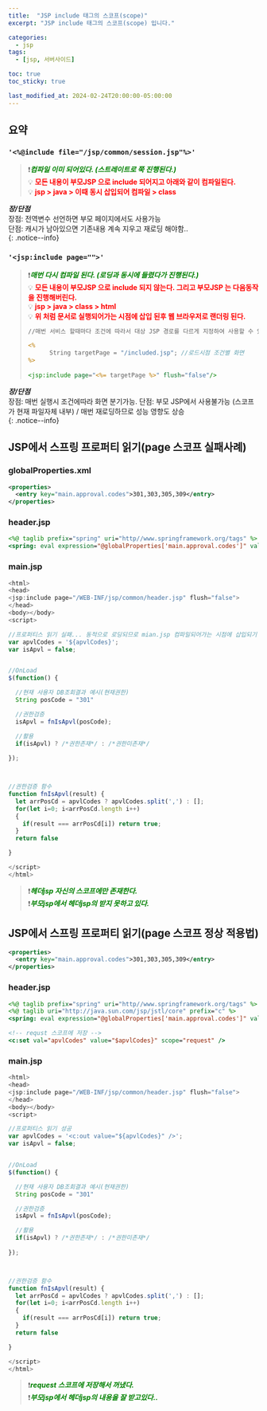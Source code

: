 ```yaml
---
title:  "JSP include 태그의 스코프(scope)"
excerpt: "JSP include 태그의 스코프(scope) 입니다."

categories:
  - jsp
tags:
  - [jsp, 서버사이드]

toc: true
toc_sticky: true

last_modified_at: 2024-02-24T20:00:00-05:00:00
---
```



## 요약
### `'<%@include file="/jsp/common/session.jsp"%>'`
> ❗<span style='color:green'><b><I>***컴파일 이미 되어있다. (스트레이트로 쭉 진행된다.)***</I></b></span>  
> 💡 <span style='color:red'><b> 모든 내용이 부모JSP 으로 include 되어지고 아래와 같이 컴파일된다.</b></span>  
> 💡 <span style='color:red'><b> jsp > java > 이때 동시 삽입되어 컴파일 > class </b></span>  
    
***장/단점***  
장점: 전역변수 선언하면 부모 페이지에서도 사용가능  
단점: 캐시가 남아있으면 기존내용 계속 지우고 재로딩 해야함..  
{: .notice--info}


### `'<jsp:include page="">'`
> ❗<span style='color:green'><b><I>***매번 다시 컴파일 된다. (로딩과 동시에 들렸다가 진행된다.)***</I></b></span>  
> 💡 <span style='color:red'><b>모든 내용이 부모JSP 으로 include 되지 않는다. 그리고 부모JSP 는 다음동작을 진행해버린다.</b></span>  
> 💡 <span style='color:red'><b>jsp > java > class > html</b></span>    
> 💡 <span style='color:red'><b>위 처럼 문서로 실행되어가는 시점에 삽입 된후 웹 브라우저로 랜더링 된다.</b></span>    
> ```jsp
> //매번 서비스 할때마다 조건에 따라서 대상 JSP 경로를 다르게 지정하여 사용할 수 있습니다.
> 
> <%
>      String targetPage = "/included.jsp"; //로드시점 조건별 화면
> %>
>  
> <jsp:include page="<%= targetPage %>" flush="false"/>    
> 
> ```
> 
  
***장/단점***  
장점: 매번 실행시 조건에따라 화면 분기가능.
단점: 부모 JSP에서 사용불가능 (스코프가 현재 파일자체 내부) / 매번 재로딩하므로 성능 영향도 상승  
{: .notice--info}







## JSP에서 스프링 프로퍼티 읽기(page 스코프 실패사례)

### globalProperties.xml 
```xml
<properties>
  <entry key="main.approval.codes">301,303,305,309</entry>
</properties>

```


### header.jsp
```jsp
<%@ taglib prefix="spring" uri="http//www.springframework.org/tags" %>
<spring: eval expression="@globalProperties['main.approval.codes']" val="apvlCodes" />

```


### main.jsp
```js
<html>
<head>
<jsp:include page="/WEB-INF/jsp/common/header.jsp" flush="false">
</head>
<body></body>
<script>

//프로퍼티스 읽기 실패... 동적으로 로딩되므로 mian.jsp 컴파일되어가는 시점에 삽입되기 때문이다.
var apvlCodes = '${apvlCodes}';
var isApvl = false;


//OnLoad
$(function() {

  //현재 사용자 DB조회결과 예시(현재권한)
  String posCode = "301"

  //권한검증
  isApvl = fnIsApvl(posCode);

  //활용  
  if(isApvl) ? /*권한존재*/ : /*권한미존재*/
  
});



//권한검증 함수
function fnIsApvl(result) {
  let arrPosCd = apvlCodes ? apvlCodes.split(',') : [];
  for(let i=0; i<arrPosCd.length i++) 
  {
    if(result === arrPosCd[i]) return true;
  }
  return false

}

</script>
</html>

```

> ❗<span style='color:green'><b><I>***헤더jsp 자신의 스코프에만 존재한다.***</I></b></span>    
> ❗<span style='color:green'><b><I>***부모jsp에서 헤더jsp의 받지 못하고 있다.***</I></b></span>  








## JSP에서 스프링 프로퍼티 읽기(page 스코프 정상 적용법)
```xml
<properties>
  <entry key="main.approval.codes">301,303,305,309</entry>
</properties>

```


### header.jsp
```jsp
<%@ taglib prefix="spring" uri="http//www.springframework.org/tags" %>
<%@ taglib uri="http://java.sun.com/jsp/jstl/core" prefix="c" %>
<spring: eval expression="@globalProperties['main.approval.codes']" val="apvlCodes" />

<!-- requst 스코프에 저장 -->
<c:set val="apvlCodes" value="$apvlCodes}" scope="request" />

```


### main.jsp
```js
<html>
<head>
<jsp:include page="/WEB-INF/jsp/common/header.jsp" flush="false">
</head>
<body></body>
<script>

//프로퍼티스 읽기 성공
var apvlCodes = '<c:out value="${apvlCodes}" />';
var isApvl = false;


//OnLoad
$(function() {

  //현재 사용자 DB조회결과 예시(현재권한)
  String posCode = "301"

  //권한검증
  isApvl = fnIsApvl(posCode);

  //활용  
  if(isApvl) ? /*권한존재*/ : /*권한미존재*/
  
});



//권한검증 함수
function fnIsApvl(result) {
  let arrPosCd = apvlCodes ? apvlCodes.split(',') : [];
  for(let i=0; i<arrPosCd.length i++) 
  {
    if(result === arrPosCd[i]) return true;
  }
  return false

}

</script>
</html>

```

> ❗<span style='color:green'><b><I>***request 스코프에 저장해서 꺼냈다.***</I></b></span>  
> ❗<span style='color:green'><b><I>***부모jsp에서 헤더jsp의 내용을 잘 받고있다..***</I></b></span>  